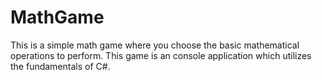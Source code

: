 # MathGame
This is a simple math game where you choose the basic mathematical operations to perform.
This game is an console application which utilizes the fundamentals of C#.

